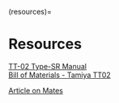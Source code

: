 

(resources)=
# Resources

[TT-02 Type-SR Manual](https://m.blog.naver.com/kimhj9/222075546706)  
[Bill of Materials - Tamiya TT02](https://github.com/NVIDIA-AI-IOT/jetracer/blob/master/docs/tamiya/bill_of_materials.md)  

[Article on Mates](https://learn.onshape.com/courses/all-the-ways-to-use-mate-connectors?returnTo=/learn/article/all-the-ways-to-use-mate-connectors)




 



